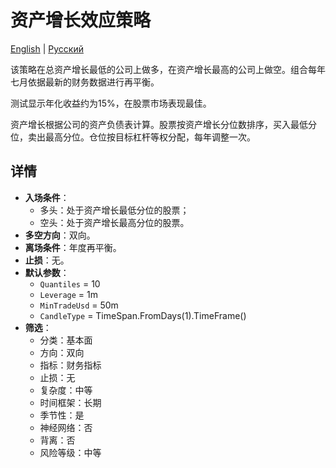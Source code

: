 # 资产增长效应策略
[English](README.md) | [Русский](README_ru.md)

该策略在总资产增长最低的公司上做多，在资产增长最高的公司上做空。组合每年七月依据最新的财务数据进行再平衡。

测试显示年化收益约为15%，在股票市场表现最佳。

资产增长根据公司的资产负债表计算。股票按资产增长分位数排序，买入最低分位，卖出最高分位。仓位按目标杠杆等权分配，每年调整一次。

## 详情

- **入场条件**：
  - 多头：处于资产增长最低分位的股票；
  - 空头：处于资产增长最高分位的股票。
- **多空方向**：双向。
- **离场条件**：年度再平衡。
- **止损**：无。
- **默认参数**：
  - `Quantiles` = 10
  - `Leverage` = 1m
  - `MinTradeUsd` = 50m
  - `CandleType` = TimeSpan.FromDays(1).TimeFrame()
- **筛选**：
  - 分类：基本面
  - 方向：双向
  - 指标：财务指标
  - 止损：无
  - 复杂度：中等
  - 时间框架：长期
  - 季节性：是
  - 神经网络：否
  - 背离：否
  - 风险等级：中等
